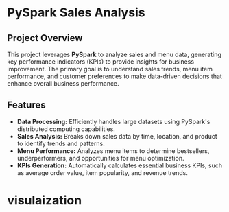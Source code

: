 # PySpark Sales Analysis

## Project Overview

This project leverages **PySpark** to analyze sales and menu data, generating key performance indicators (KPIs) to provide insights for business improvement. The primary goal is to understand sales trends, menu item performance, and customer preferences to make data-driven decisions that enhance overall business performance.

## Features

- **Data Processing:** Efficiently handles large datasets using PySpark's distributed computing capabilities.
- **Sales Analysis:** Breaks down sales data by time, location, and product to identify trends and patterns.
- **Menu Performance:** Analyzes menu items to determine bestsellers, underperformers, and opportunities for menu optimization.
- **KPIs Generation:** Automatically calculates essential business KPIs, such as average order value, item popularity, and revenue trends.
# visulaization

